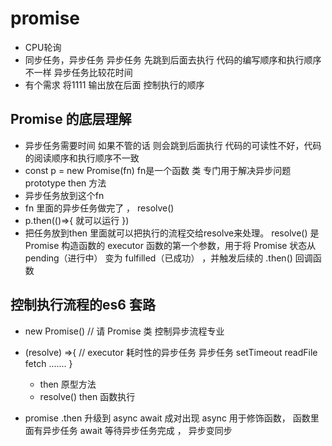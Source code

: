 # promise

- CPU轮询
- 同步任务，异步任务 
  异步任务
  先跳到后面去执行
  代码的编写顺序和执行顺序不一样
  异步任务比较花时间
- 有个需求
  将1111 输出放在后面
  控制执行的顺序

## Promise 的底层理解
- 异步任务需要时间 如果不管的话 则会跳到后面执行
  代码的可读性不好，代码的阅读顺序和执行顺序不一致
- const p = new Promise(fn)   fn是一个函数
  类  专门用于解决异步问题
  prototype  then 方法
- 异步任务放到这个fn
- fn 里面的异步任务做完了 ， resolve()
- p.then(()=>{
    就可以运行
})
- 把任务放到then 里面就可以把执行的流程交给resolve来处理。
  resolve() 是 Promise 构造函数的 executor 函数的第一个参数，用于将 Promise 状态从 pending（进行中） 变为 fulfilled（已成功） ，并触发后续的 .then() 回调函数

## 控制执行流程的es6 套路
- new Promise()  // 请 Promise 类 控制异步流程专业
- (resolve) =>{ // executor 耗时性的异步任务
    异步任务  setTimeout readFile fetch .......
}
  - then 原型方法
  - resolve() then 函数执行

- promise  .then 升级到 async await  成对出现
  async  用于修饰函数， 函数里面有异步任务
  await  等待异步任务完成 ， 异步变同步